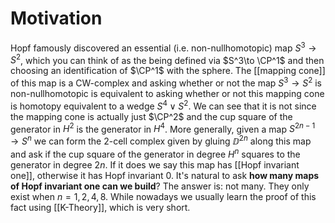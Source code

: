 # Motivation

Hopf famously discovered an essential (i.e. non-nullhomotopic) map $S^3\to S^2$, which you can think of as the being defined via $S^3\to \CP^1$ and then choosing an identification of $\CP^1$ with the sphere. The [[mapping cone]] of this map is a CW-complex and asking whether or not the map $S^3\to S^2$ is non-nullhomotopic is equivalent to asking whether or not this mapping cone is homotopy equivalent to a wedge $S^4\vee S^2$. We can see that it is not since the mapping cone is actually just $\CP^2$ and the cup square of the generator in $H^2$ is the generator in $H^4$. More generally, given a map $S^{2n−1}\to S^n$ we can form the 2-cell complex given by gluing $\DD^{2n}$ along this map and ask if the cup square of the generator in degree $H^n$ squares to the generator in degree $2n$. If it does we say this map has [[Hopf invariant one]], otherwise it has Hopf invariant 0. It's natural to ask **how many maps of Hopf invariant one can we build**? The answer is: not many. They only exist when $n=1,2,4,8$. While nowadays we usually learn the proof of this fact using [[K-Theory]], which is very short.